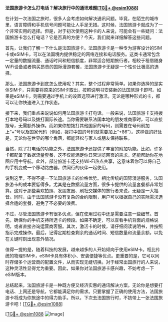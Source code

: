 **法国旅游卡怎么打电话？解决旅行中的通讯难题[[TG💪+ @esim1088](https://t.me/s/esim1088)]**

在计划一次法国之旅时，很多人会考虑如何解决通讯问题。毕竟，在陌生的城市里，语言障碍和手机信号问题可能让人手足无措。这时候，法国旅游卡就成为了一个非常实用的选择。但是，对于初次使用这种卡的人来说，可能会有一些疑问：法国旅游卡怎么打电话？它是否真的方便？今天，我们就来详细解答这些问题。

首先，让我们了解一下什么是法国旅游卡。法国旅游卡是一种专为游客设计的SIM卡或eSIM卡，可以在法国境内提供稳定的网络连接和电话服务。这类卡通常包含一定量的数据流量、通话时间和短信额度，非常适合短期旅行者。相较于租借随身WiFi设备或者购买昂贵的国际漫游套餐，法国旅游卡无疑是一个性价比极高的选择。

那么，法国旅游卡到底怎么使用呢？其实，整个过程非常简单。如果你选择的是实体SIM卡，只需要将原来的SIM卡取出，按照说明书安装新的法国旅游卡即可。如果是eSIM卡，则需要通过手机上的设置选项进行激活。无论是哪种形式的卡，都可以让你快速进入工作状态。

接下来，我们重点来说说如何用法国旅游卡打电话。一般来说，法国旅游卡支持拨打本地号码以及拨打国际长途。当你需要联系法国本地的朋友或商家时，可以直接拨号，无需额外操作。而如果你想拨打其他国家的号码，则需要在号码前加上“+”号以及国家代码（例如，拨打中国的号码就需要加上“+86”）。这样做的好处是，无论你在世界的哪个角落，都能轻松与家人或朋友保持联系。

当然，除了打电话的功能之外，法国旅游卡还提供了丰富的附加功能。比如，许多卡都配备了数据流量套餐，这不仅能满足你日常浏览网页的需求，还能帮助你在地图应用中导航。此外，部分旅游卡还支持Wi-Fi热点共享，这意味着你可以将自己的手机变成一个移动路由器，供同行的伙伴一起使用。

说到这里，不得不提一下法国旅游卡的价格优势。相比传统的国际漫游服务，法国旅游卡的成本要低得多。尤其是在数据流量方面，很多卡提供的流量套餐都非常划算。这对于那些喜欢拍照、发朋友圈、刷社交媒体的旅行者来说，无疑是一大福音。同时，由于法国旅游卡没有复杂的合约限制，用户可以根据自己的实际需求选择合适的套餐，避免了不必要的浪费。

不过，尽管法国旅游卡有很多优点，但在使用过程中还是需要注意一些细节。首先，确保你的手机支持所选卡的频段。如果不确定，可以查看手机背面的规格说明，或者直接咨询运营商客服。其次，激活卡的时候，请仔细阅读说明书，并按照指示完成操作。最后，记得定期检查剩余的通话时间、短信数量和流量余额，以免在关键时刻出现意外情况。

值得一提的是，随着科技的发展，越来越多的人开始倾向于使用eSIM卡。相比传统的物理SIM卡，eSIM卡具有体积小、安装便捷等优点。更重要的是，它可以同时存储多个运营商的配置文件，从而实现无缝切换。对于经常出国旅行的人来说，这种灵活性显得尤为重要。因此，如果你对法国旅游卡感兴趣，不妨考虑一下eSIM版本。

总结起来，法国旅游卡是一种既方便又经济实惠的通讯解决方案。无论你是想要打电话、上网还是导航，它都能满足你的需求。只要掌握了正确的使用方法，法国旅游卡将成为你旅途中的得力助手。所以，下次去法国旅行时，不妨带上一张法国旅游卡吧！[[TG💪+ @esim1088](https://t.me/s/esim1088)]

[[TG💪+ @esim1088](https://t.me/s/esim1088) ![Image](https://i.postimg.cc/4NQfJmqS/Snipaste-2025-05-13-00-14-12.png)]
